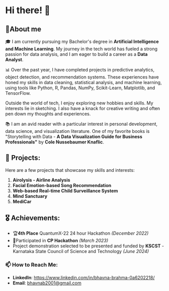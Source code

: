 # Hi there! 👋 
## 🚀About me
🎓 I am currently pursuing my Bachelor's degree in **Artificial Intelligence and Machine Learning**. My journey in the tech world has fueled a strong passion for data analysis, and I am eager to build a career as a **Data Analyst**.

📊 Over the past year, I have completed projects in predictive analytics, object detection, and recommendation systems. These experiences have honed my skills in data cleaning, statistical analysis, and machine learning, using tools like Python, R, Pandas, NumPy, Scikit-Learn, Matplotlib, and TensorFlow.

Outside the world of tech, I enjoy exploring new hobbies and skills. My interests lie in sketching. I also have a knack for creative writing and often pen down my thoughts and experiences.

📚 I am an avid reader with a particular interest in personal development, data science, and visualization literature. One of my favorite books is "Storytelling with Data - **A Data Visualization Guide for Business Professionals"** by **Cole Nussebaumer Knaflic**.
## 💼 Projects:
Here are a few projects that showcase my skills and interests:

1. **Airolysis - Airline Analysis**
2. **Facial Emotion-based Song Recommendation**
3. **Web-based Real-time Child Surveillance System**
4. **Mind Sanctuary**
5. **MediCar**

## 🎖️ Achievements:
- 🏆**4th Place** QuantumX-22 24 hour Hackathon _(December 2022)_
- 🤝Participated in **CP Hackathon** _(March 2023)_
- Project demonstration selected to be presented and funded by **KSCST** - Karnataka State Council of Science and Technology _(June 2024)_
  

### 📫 How to Reach Me:

- **LinkedIn**: https://www.linkedin.com/in/bhavna-brahma-0a6202218/
- **Email**: bhavnab2001@gmail.com 
